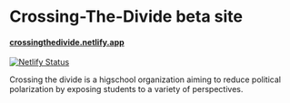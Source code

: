 # Crossing-The-Divide beta site

#### [crossingthedivide.netlify.app](crossingthedivide.netlify.app)


[![Netlify Status](https://api.netlify.com/api/v1/badges/05522926-454e-44a2-889e-3e217c154d7f/deploy-status)](https://app.netlify.com/sites/crossingthedivide/deploys)

Crossing the divide is a higschool organization aiming to reduce political polarization by exposing students to a variety of perspectives.